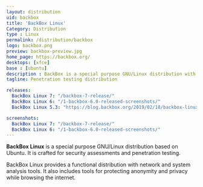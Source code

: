 ```yaml
---
layout: distribution
uid: backbox
title: 'BackBox Linux'
Category: Distribution
type : Linux
permalink: /distribution/backbox
logo: backbox.png
preview: backbox-preview.jpg
home_page: https://backbox.org/
desktops: [xfce]
base : [ubuntu]
description : BackBox is a special purpose GNU/Linux distribution with security assessment and penetration testing in mind.
tagline: Penetration testing distribution

releases:
  BackBox Linux 7: "/backbox-7-release/"
  BackBox Linux 6: "/1-backbox-6.0-released-screenshots/"
  BackBox Linux 5.3: "https://blog.backbox.org/2019/02/18/backbox-linux-5-3-released/"

screenshots:
  BackBox Linux 7: "/backbox-7-release/"
  BackBox Linux 6: "/1-backbox-6.0-released-screenshots/"
---
```

**BackBox Linux** is a special purpose GNU/Linux distribution based on Ubuntu. It is crafted for security assessments and penetration testing.

BackBox Linux provides a functional distribution with network and system analysis tools. It also includes tools for protecting anonymity and privacy while browsing the internet.